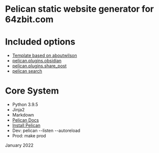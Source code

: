 # Pelican static website generator for 64zbit.com


# Included options
- [Template based on aboutwilson](https://github.com/getpelican/pelican-themes/tree/master/aboutwilson)
- [pelican.plugins.obsidian](https://github.com/jonathan-s/pelican-obsidian)
- [pelican.plugins.share_post](https://github.com/pelican-plugins/share-post)
- [pelican search](https://github.com/pelican-plugins/search)

# Core System
- Python 3.9.5
- Jinja2
- Markdown
- [Pelican Docs](https://docs.getpelican.com/en/latest/quickstart.html)
- [Install Pelican](https://docs.getpelican.com/en/latest/install.html)
- Dev: pelican --listen --autoreload
- Prod: make prod


January 2022